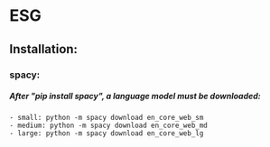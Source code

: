 # ESG


## Installation:
### spacy:
##### After "pip install spacy", a language model must be downloaded:
    - small: python -m spacy download en_core_web_sm
    - medium: python -m spacy download en_core_web_md
    - large: python -m spacy download en_core_web_lg

